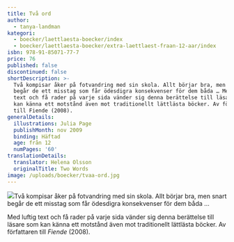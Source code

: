 ```yaml
---
title: Två ord
author:
  - tanya-landman
kategori:
  - boecker/laettlaesta-boecker/index
  - boecker/laettlaesta-boecker/extra-laettlaest-fraan-12-aar/index
isbn: 978-91-85071-77-7
price: 76
published: false
discontinued: false
shortDescription: >-
  Två kompisar åker på fotvandring med sin skola. Allt börjar bra, men snart
  begår de ett misstag som får ödesdigra konsekvenser för dem båda … Med luftig
  text och få rader på varje sida vänder sig denna berättelse till läsare som
  kan känna ett motstånd även mot traditionellt lättlästa böcker. Av författaren
  till Fiende (2008).
generalDetails:
  illustrations: Julia Page
  publishMonth: nov 2009
  binding: Häftad
  age: från 12
  numPages: '60'
translationDetails:
  translator: Helena Olsson
  originalTitle: Two Words
image: /uploads/boecker/tvaa-ord.jpg
---
```

![](/uploads/images/extra-ll.gif)Två kompisar åker på fotvandring med sin skola. Allt börjar bra, men snart begår de ett misstag som får ödesdigra konsekvenser för dem båda …

Med luftig text och få rader på varje sida vänder sig denna berättelse till läsare som kan känna ett motstånd även mot traditionellt lättlästa böcker. Av författaren till _Fiende_ (2008).
